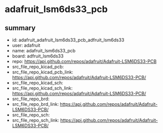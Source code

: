 # adafruit_lsm6ds33_pcb
 
## summary 
* id: adafruit_adafruit_lsm6ds33_pcb_adfruit_lsm6ds33
* user: adafruit
* name: adafruit_lsm6ds33_pcb
* board: adfruit_lsm6ds33
* repo: https://api.github.com/repos/adafruit/Adafruit-LSM6DS33-PCB
* src_file_repo_kicad_pcb: 
* src_file_repo_kicad_pcb_link: https://api.github.com/repos/adafruit/Adafruit-LSM6DS33-PCB/
* src_file_repo_kicad_sch: 
* src_file_repo_kicad_sch_link: https://api.github.com/repos/adafruit/Adafruit-LSM6DS33-PCB/
* src_file_repo_brd: 
* src_file_repo_brd_link: https://api.github.com/repos/adafruit/Adafruit-LSM6DS33-PCB/
* src_file_repo_sch: 
* src_file_repo_sch_link: https://api.github.com/repos/adafruit/Adafruit-LSM6DS33-PCB/




